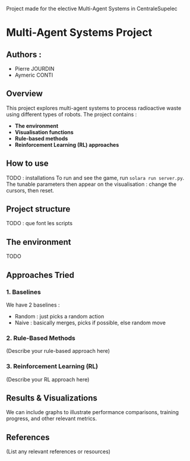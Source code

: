 Project made for the elective Multi-Agent Systems in CentraleSupelec

# Multi-Agent Systems Project

## Authors :
- Pierre JOURDIN
- Aymeric CONTI

## Overview
This project explores multi-agent systems to process radioactive waste using different types of robots.
The project contains :
- **The environment**
- **Visualisation functions**
- **Rule-based methods**
- **Reinforcement Learning (RL) approaches**

## How to use
TODO : installations
To run and see the game, run `solara run server.py`. The tunable parameters then appear on the visualisation : change the cursors, then reset.

## Project structure
TODO : que font les scripts

## The environment
TODO

## Approaches Tried

### 1. Baselines

We have 2 baselines : 
- Random : just picks a random action
- Naive : basically merges, picks if possible, else random move

### 2. Rule-Based Methods
(Describe your rule-based approach here)

### 3. Reinforcement Learning (RL)
(Describe your RL approach here)

## Results & Visualizations
We can include graphs to illustrate performance comparisons, training progress, and other relevant metrics.

## References
(List any relevant references or resources)
